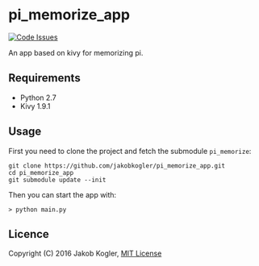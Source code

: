 # pi_memorize_app

[![Code Issues](https://www.quantifiedcode.com/api/v1/project/09819795f39640438595fb8d59f17dd1/badge.svg)](https://www.quantifiedcode.com/app/project/09819795f39640438595fb8d59f17dd1)

An app based on kivy for memorizing pi.

## Requirements ##

* Python 2.7
* Kivy 1.9.1

## Usage ##

First you need to clone the project and fetch the submodule `pi_memorize`:

```
git clone https://github.com/jakobkogler/pi_memorize_app.git
cd pi_memorize_app
git submodule update --init
```

Then you can start the app with: 

```
> python main.py
```

## Licence ##

Copyright (C) 2016 Jakob Kogler, [MIT License](https://github.com/jakobkogler/pi_memorize_app/blob/master/LICENSE.txt)
